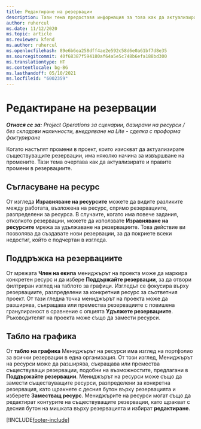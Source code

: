 ```yaml
---
title: Редактиране на резервации
description: Тази тема предоставя информация за това как да актуализирате и правите промени в резервациите.
author: ruhercul
ms.date: 11/12/2020
ms.topic: article
ms.reviewer: kfend
ms.author: ruhercul
ms.openlocfilehash: 89e6b6ea258dff4ae2e592c58d6e0a61bf7d8e35
ms.sourcegitcommit: 40f68387f594180af64a5e5c748b6efa188bd300
ms.translationtype: HT
ms.contentlocale: bg-BG
ms.lasthandoff: 05/10/2021
ms.locfileid: "6002359"
---
```

# <a name="edit-bookings"></a>Редактиране на резервации

_**Отнася се за:** Project Operations за сценарии, базирани на ресурси / без складови наличности, внедряване на Lite - сделка с проформа фактуриране_


Когато настъпят промени в проект, които изискват да актуализирате съществуващите резервации, има няколко начина за извършване на промените. Тази тема очертава как да актуализирате и правите промени в резервациите.

## <a name="resource-reconciliation"></a>Съгласуване на ресурс

От изгледа **Изравняване на ресурсите** можете да видите разликите между работата, възложена на ресурс, спрямо резервациите, разпределени за ресурса. В случаите, когато има повече задания, отколкото резервации, можете да използвате **Изравняване на ресурсите** мрежа за удължаване на резервациите. Това действие ви позволява да създавате нови резервации, за да покриете всеки недостиг, който е подчертан в изгледа.

## <a name="maintain-bookings"></a>Поддръжка на резервациите

От мрежата **Член на екипа** мениджърът на проекта може да маркира конкретен ресурс и да избере **Поддържайте резервации**, за да отвори филтриран изглед на таблото за графици. Изгледът се фокусира върху резервациите, разпределени за конкретния ресурс за съответния проект. От тази гледна точка мениджърът на проекта може да разширява, съкращава или премества резервациите с повишена гранулираност в сравнение с опцията **Удължете резервациите**. Ръководителят на проекта може също да замести ресурси.

## <a name="schedule-board"></a>Табло на графика

От **табло на графика** Мениджърът на ресурси има изглед на портфолио за всички резервации в една организация. От този изглед, Мениджърът на ресурси може да разширява, съкращава или премества съществуващи резервации, подобни на възможностите, предлагани в **Поддържайте резервации**. Мениджърът на ресурси може също да замести съществуващите ресурси, разпределени за конкретна резервация, като щракнете с десния бутон върху резервацията и изберете **Заместващ ресурс**. Мениджърите на ресурси могат също да редактират контурите на съществуващите резервации, като щракват с десния бутон на мишката върху резервацията и избират **редактиране**.


[!INCLUDE[footer-include](../includes/footer-banner.md)]